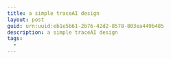 ```yaml
---
title: a simple traceAI design
layout: post
guid: urn:uuid:eb1e5b61-2b76-42d2-8578-803ea449b485
description: a simple traceAI design
tags:
  - 
---
```



